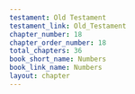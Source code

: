 ```yaml
---
testament: Old Testament
testament_link: Old_Testament
chapter_number: 18
chapter_order_number: 18
total_chapters: 36
book_short_name: Numbers
book_link_name: Numbers
layout: chapter
---
```

